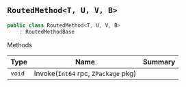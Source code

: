 ## `RoutedMethod<T, U, V, B>`

```csharp
public class RoutedMethod<T, U, V, B>
    : RoutedMethodBase

```

Methods

| Type | Name | Summary | 
| --- | --- | --- | 
| `void` | Invoke(`Int64` rpc, `ZPackage` pkg) |  | 


